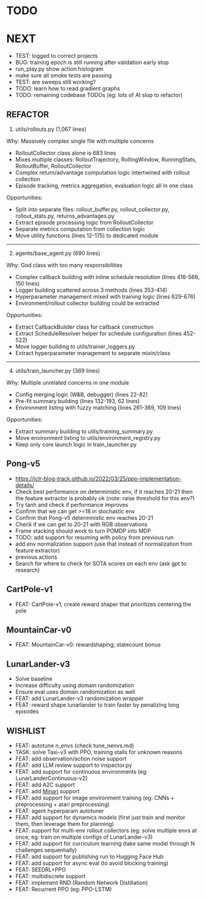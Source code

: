 # TODO

# NEXT

- TEST: logged to correct projects
- BUG: training epoch is still running after validation early stop
- run_play.py show action histogram
- make sure all smoke tests are passing
- TEST: are sweeps still working?
- TODO: learn how to read gradient graphs
- TODO: remaining codebase TODOs (eg: lots of AI slop to refactor)

## REFACTOR

1. utils/rollouts.py (1,067 lines)

Why: Massively complex single file with multiple concerns
- RolloutCollector class alone is 683 lines
- Mixes multiple classes: RolloutTrajectory, RollingWindow, RunningStats, RolloutBuffer, RolloutCollector
- Complex return/advantage computation logic intertwined with rollout collection
- Episode tracking, metrics aggregation, evaluation logic all in one class

Opportunities:
- Split into separate files: rollout_buffer.py, rollout_collector.py, rollout_stats.py, returns_advantages.py
- Extract episode processing logic from RolloutCollector
- Separate metrics computation from collection logic
- Move utility functions (lines 12-175) to dedicated module

---

2. agents/base_agent.py (690 lines)

Why: God class with too many responsibilities
- Complex callback building with inline schedule resolution (lines 416-566, 150  lines)
- Logger building scattered across 3 methods (lines 353-414)
- Hyperparameter management mixed with training logic (lines 629-676)
- Environment/rollout collector building could be extracted

Opportunities:
- Extract CallbackBuilder class for callback construction
- Extract ScheduleResolver helper for schedule configuration (lines 452-522)
- Move logger building to utils/trainer_loggers.py
- Extract hyperparameter management to separate mixin/class

---

4. utils/train_launcher.py (369 lines)

Why: Multiple unrelated concerns in one module
- Config merging logic (W&B, debugger) (lines 22-82)
- Pre-fit summary building (lines 132-193, 62 lines)
- Environment listing with fuzzy matching (lines 261-369, 109 lines)

Opportunities:
- Extract summary building to utils/training_summary.py
- Move environment listing to utils/environment_registry.py
- Keep only core launch logic in train_launcher.py

## Pong-v5

- https://iclr-blog-track.github.io/2022/03/25/ppo-implementation-details/
- Check best performance on deterministic env, if it reaches 20-21 then the feature extractor is probably ok (note: raise threshold for this env?)
- Try tanh and check if performance improves
- Confirm that we can get >=18 in stochastic env
- Confirm that Pong-v5 deterministic env reaches 20-21
- Check if we can get to 20-21 with RGB observations
- Frame stacking should work to turn POMDP into MDP
- TODO: add support for resuming with policy from previous run
- add env normalization support (use that instead of normalization from feature extractor)
- previous actions
- Search for where to check for SOTA scores on each env (ask gpt to research)

## CartPole-v1

- FEAT: CartPole-v1, create reward shaper that prioritizes centering the pole

## MountainCar-v0

- FEAT: MountainCar-v0: rewardshaping; statecount bonus

## LunarLander-v3

- Solve baseline
- Increase difficulty using domain randomization
- Ensure eval uses domain randomization as well
- FEAT: add LunarLander-v3 randomization wrapper
- FEAT: reward shape lunarlander to train faster by penalizing long episodes

## WISHLIST

- FEAT: autotune n_envs (check tune_nenvs.md)
- TASK: solve Taxi-v3 with PPO, training stalls for unknown reasons
- FEAT: add observation/action noise support
- FEAT: add LLM review support to inspector.py
- FEAT: add support for continuous environments (eg: LunarLanderContinuous-v2)
- FEAT: add A2C support
- FEAT: add [Minari](https://minari.farama.org/) support
- FEAT: add support for image environment training (eg: CNNs + preprocessing + atari preprocessing)
- FEAT: agent hyperparam autotuner
- FEAT: add support for dynamics models (first just train and monitor them, then leverage them for planning)
- FEAT: support for multi-env rollout collectors (eg: solve multiple envs at once; eg: train on multiple configs of LunarLander-v3)
- FEAT: add support for curriculum learning (take same model through N challenges sequentially)
- FEAT: add support for publishing run to Hugging Face Hub
- FEAT: add support for async eval (to avoid blocking training)
- FEAT: SEEDRL+PPO
- FEAT: multidiscrete support
- FEAT: implement RND (Random Network Distillation)
- FEAT: Recurrent PPO (eg: PPO-LSTM)
